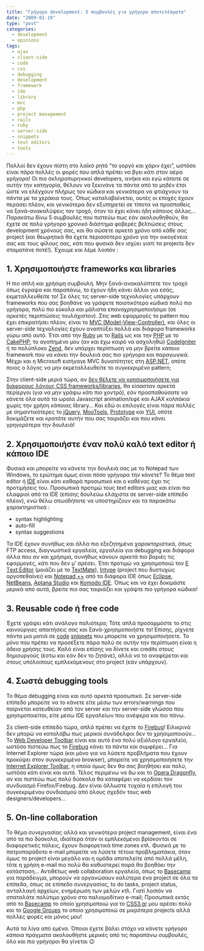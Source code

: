 ```yaml
---
title: "Γρήγορο development: 5 συμβουλές για γρήγορα αποτελέσματα"
date: "2009-01-19"
type: "post"
categories:
  - development
  - opinions
tags:
  - ajax
  - client-side
  - code
  - css
  - debugging
  - development
  - framework
  - ide
  - library
  - mvc
  - php
  - project management
  - rails
  - ruby
  - server-side
  - snippets
  - text editors
  - tools
---
```


Πολλοί δεν έχουν πίστη στο λαϊκό ρητό &#8220;το γοργό και χάριν έχει&#8221;, ωστόσο είναι πάρα πολλές οι φορές που απλά πρέπει να βγει κάτι στον αέρα γρήγορα! Οι πιο σκληροπυρηνικοί developers, ανήκα και εγώ κάποτε σε αυτήν την κατηγορία, θέλουν να ξεκινάνε τα πάντα από το μηδέν έτσι ώστε να ελέγχουν πλήρως τον κώδικα και γενικότερα να φτιάχνουν τα πάντα με τα χεράκια τους. Όπως καταλαβαίνεται, αυτές οι εποχές έχουν περάσει πλέον, και γενικότερα δεν εξυπηρετεί σε τίποτα να προσπαθείς να ξανά-ανακαλύψεις τον τροχό, όταν το έχει κάνει ήδη κάποιος άλλος&#8230; Παρακάτω δίνω 5 συμβουλές που πιστεύω πως εάν ακολουθηθούν, θα έχετε σε πολύ γρήγορο χρονικό διάστημα φοβερές βελτιώσεις στους development χρόνους σας, και θα σώσετε αρκετό χρόνο από κάθε σας project (και θεωρητικά θα έχετε περισσότερο χρόνο για την οικογένεια σας και τους φίλους σας, κάτι που φυσικά δεν ισχύει γιατί τα projects δεν σταματάνε ποτέ!). Έχουμε και λέμε λοιπόν :

## 1. Χρησιμοποιήστε frameworks και libraries

Η πιο απλή και χρήσιμη συμβουλή. Μην ξανά-ανακαλύπτετε τον τροχό όπως έγραψα και παραπάνω, το έχουν ήδη κάνει άλλοι για εσάς, εκμεταλλευθείτε το! Σε όλες τις server-side τεχνολογίες υπάρχουν frameworks που σας βοηθάνε να γράψετε ποιοτικότερο κώδικά πολύ πιο γρήγορα, πολύ πιο εύκολα και μάλιστα επαναχρησιμοποιήσιμο (σε αρκετές περιπτώσεις τουλάχιστον). Στις web εφαρμογές το pattern που έχει επικρατήσει πλέον, είναι το [MVC (Model-View-Controller)](http://en.wikipedia.org/wiki/Model-view-controller "Model View Controller pattern"), και όλες οι server-side τεχνολογίες έχουν αναπτύξει πολλά και διάφορα frameworks γύρω από αυτό. Έτσι από την [Ruby](http://www.ruby-lang.org/en/ "Ruby programming language") με το [Rails](http://rubyonrails.org/ "Rails framework") ως και την [PHP](http://www.php.net/ "PHP scripting language") με το [CakePHP](http://cakephp.org/ "CakePHP framework"), το αγαπημένο μου (αν και έχω καιρό να ασχοληθώ) [CodeIgniter](http://codeigniter.com/ "CodeIgniter PHP framework") ή το πολύπλοκο [Zend](http://framework.zend.com/ "Zend PHP framework"), δεν υπάρχει περίπτωση να μην βρείτε κάποιο framework που να κάνει την δουλειά σας πιο γρήγορα και παραγωγικά. Μέχρι και η Microsoft εισήγαγε MVC δυνατότητες στη [ASP.ΝΕΤ](http://www.asp.net/mvc/ "ASP.NET MVC"), οπότε ποιος ο λόγος να μην εκμεταλλευθείτε το συγκεκριμένο pattern;

Στην client-side μεριά τώρα, αν [δεν θέλετε να χρησιμοποιήσετε για διάφορους λόγους CSS frameworks/libraries](http://www.tsevdos.com/2008/09/22/css-frameworks-good-or-evil/ "CSS frameworks good or evil"), θα είσασταν αρκετά περίεργοι (για να μην γράψω κάτι πιο χοντρό), εάν προσπαθούσατε να κάνετε όλα αυτά τα ωραία Javascript animation/εφέ και AJAX κολπάκια χωρίς την χρήση κάποιας library&#8230; Και εδώ οι επιλογές είναι πάρα πολλές με σημαντικότερες το [jQuery](http://jquery.com/ "jQuery library"), [MooTools](http://mootools.net/ "MooTools library"), [Prototype](http://www.prototypejs.org/ "Prototype library") και [YUI](http://developer.yahoo.com/yui/ "YUI library"), οπότε δοκιμάζετε και κρατάτε αυτήν που σας ταιριάζει και που κάνει  γρηγορότερα την δουλειά!

## 2. Χρησιμοποιήστε έναν πολύ καλό text editor ή κάποιο IDE

Φυσικά και μπορείτε να κάνετε την δουλειά σας με το Notepad των Windows, το ερώτημα όμως είναι πόσο γρήγορα την κάνετε? Το θέμα text editor ή [IDE](http://en.wikipedia.org/wiki/Integrated_development_environment "IDE in Wiki") είναι κάτι καθαρά προσωπικό και ο καθένας έχει τις προτιμήσεις του. Προσωπικά προτιμώ τους text editors μιας και είναι πιο ελαφριοί από τα IDE (επίσης δουλεύω ελάχιστα σε server-side επίπεδο πλέον), ενώ θέλω οπωσδήποτε να υποστηρίζουν και τα παρακάτω χαρακτηριστικά :

- syntax highlighting
- auto-fill
- syntax suggestions

Τα IDE έχουν συνήθως και άλλα πιο εξεζητημένα χαρακτηριστικά, όπως FTP access, διαγνωστικά εργαλεία, εργαλεία για debugging και διάφορα άλλα που αν και χρήσιμα, συνήθως κάνουν αρκετά πιο βαριές τις εφαρμογές, κάτι που δεν μ&#8217; αρέσει. Έτσι προτιμώ να χρησιμοποιώ τον [<span>Ε Τext Εditor</span>](http://www.e-texteditor.com/ "E Text Editor") (μοιάζει με το [TextMate](http://macromates.com/ "TextMate")), [Intype](http://intype.info/home/index.php "Intype") (project που δυστυχώς αργοπεθαίνει) και [Notepad ++](http://notepad-plus.sourceforge.net/uk/site.htm "Notepad ++") από τα διάφορα IDE όπως [<span>Εclipse</span>](http://www.eclipse.org/ "Eclipse"), [<span>NetBeans</span>](http://www.netbeans.org/ "NetBeans"), [Aptana Studio](http://www.aptana.com/studio "Aptana Studio") και [Komodo IDE](http://www.activestate.com/komodo/ "Komodo IDE"). Όπως και να έχει δοκιμάστε μερικά από αυτά, βρείτε πιο σας ταιριάζει και γράψτε πιο γρήγορα κώδικα!

## 3. Reusable code ή free code

Έχετε γράψει κάτι ανάλογο παλιότερα; Τότε απλά προσαρμόστε το στις καινούργιες απαιτήσεις σας και ξανά-χρησιμοποιήστε το! Επίσης, ρίχνετε πάντα μια ματιά σε [code](http://devsnippets.com/ "Devsnippets") [snippets](http://www.hotscripts.com/ "Hotscripts") που μπορείτε να χρησιμοποιήσετε. Το μόνο που πρέπει να προσέξετε πάρα πολύ σε αυτήν την περίπτωση είναι η άδεια χρήσης τους. Καλό είναι επίσης να δίνετε και credits στους δημιουργούς (έστω και εάν δεν το ζητάνε), αλλά να το αναφέρεται και στους υπόλοιπους εμπλεκόμενους στο project (εάν υπάρχουν).

## 4. Σωστά debugging tools

Το θέμα debugging είναι και αυτό αρκετά προσωπικό. Σε server-side επίπεδο μπορείτε να το κάνετε είτε μέσω των errors/warnings που παίρνεται κατευθείαν από τον server και την server-side γλώσσα που χρησιμοποιείται, είτε μέσω IDE εργαλείων που ανέφερα και πιο πάνω.

Σε client-side επίπεδο τώρα, απλά πρέπει να έχετε το [Firebug](http://getfirebug.com/ "Firebug")! Ειλικρινά δεν μπορώ να καταλάβω πως μερικοί συνάδελφοι δεν το χρησιμοποιούν&#8230; Το [Web Developer Toolbar](http://chrispederick.com/work/web-developer/ "Web Developer Toolbar") είναι και αυτό ένα πολύ αξιόλογο εργαλείο, ωστόσο πιστεύω πως το [Firebug](http://getfirebug.com/ "Firebug") κάνει τα πάντα και συμφέρει&#8230; Για Internet Explorer τώρα (και μόνο για να λύσετε προβλήματα που έχουν προκύψει στον συγκεκριμένο browser), μπορείτε να χρησιμοποιήσετε την [Internet Explorer Toolbar](http://www.microsoft.com/downloads/details.aspx?familyid=E59C3964-672D-4511-BB3E-2D5E1DB91038&displaylang=en "Internet Explorer Toolbar"), η οποία όμως δεν θα σας βοηθήσει και πολύ, ωστόσο κάτι είναι και αυτό. Τέλος περιμένω να δω και το [Opera Dragonfly](http://www.opera.com/dragonfly/ "Opera Dragonfly"), αν και πιστεύω πως πολύ δύσκολα θα καταφέρει να κερδίσει τον συνδυασμό Firefox/Firebug. Δεν είναι άλλωστε τυχαία η επιλογή του συγκεκριμένου συνδιασμού από όλους σχεδόν τους web designers/developers&#8230;

## 5. On-line collaboration

Το θέμα συνεργασίας αλλά και γενικότερα project management, είναι ένα από τα πιο δύσκολα, ιδιαίτερα όταν οι εμπλεκόμενοι βρίσκονται σε διαφορετικές πόλεις, έχουν διαφορετικά time zones κτλ. Φυσικά με το πατροπαράδοτο e-mail μπορείτε να λύσετε τέτοια προβληματάκια, όταν όμως το project είναι μεγάλο και η ομάδα αποτελείτε από πολλά μέλη, τότε η χρήση e-mail πιο πολύ θα καθυστερεί παρά θα βοηθάει την κατάσταση&#8230; Αντιθέτως web collaboration εργαλεία, όπως το [Basecamp](http://www.basecamphq.com/ "Basecamp") για παράδειγμα, μπορούν να οργανώσουν καλύτερα ένα project σε όλα τα επίπεδα, όπως σε επίπεδο συνεργασίας, to do tasks, project status, ανταλλαγή αρχείων, ενημέρωση των μελών κτλ. Γιατί λοιπόν να σπαταλάτε πολύτιμο χρόνο στο παλιομοδίτικο e-mail; Προσωπικά εκτός από το [Basecamp](http://www.basecamphq.com/ "Basecamp") το οποίο χρησιμοποιώ για το [CSS3.gr](http://www.css3.gr/ "CSS3.gr") μου αρέσει πολύ και το [Google Groups](http://groups.google.com/ "Google Groups") το οποίο χρησιμοποιώ σε μικρότερα projects αλλά πολλές φορές και μόνος μου!

Αυτά τα λίγα από εμένα. Όποιοι έχετε βάλει στόχο να κάνετε γρήγορα κάποια πράγματα ακολουθήστε μερικές από τις παραπάνω συμβουλές, όλο και πιο γρήγοροι θα γίνεται 😉
